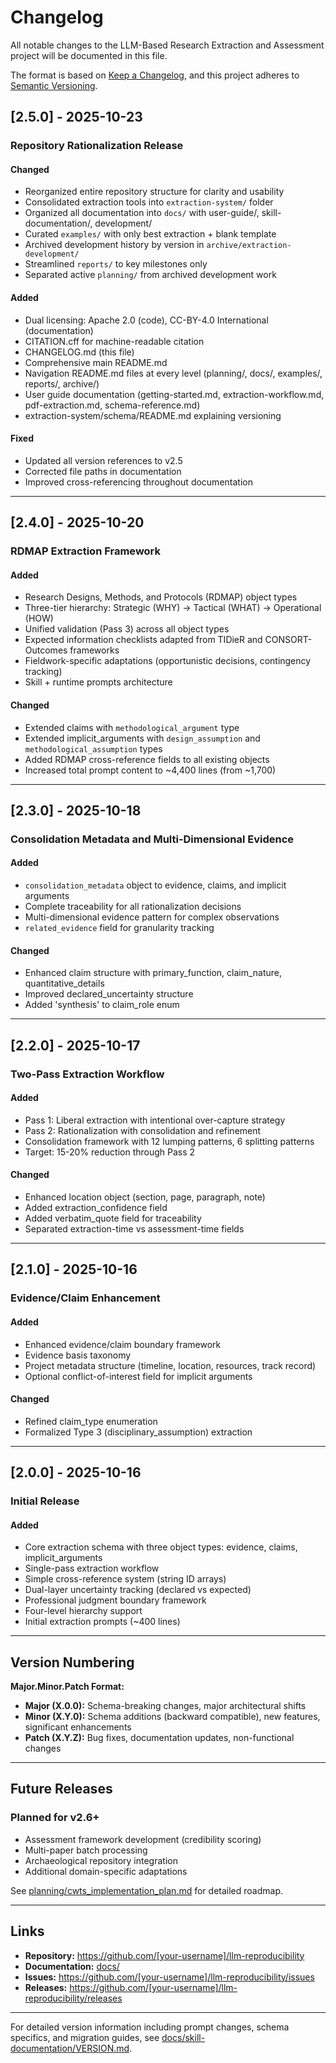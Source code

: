 # Changelog

All notable changes to the LLM-Based Research Extraction and Assessment project will be documented in this file.

The format is based on [Keep a Changelog](https://keepachangelog.com/en/1.0.0/),
and this project adheres to [Semantic Versioning](https://semver.org/spec/v2.0.0.html).

## [2.5.0] - 2025-10-23

### Repository Rationalization Release

#### Changed
- Reorganized entire repository structure for clarity and usability
- Consolidated extraction tools into `extraction-system/` folder
- Organized all documentation into `docs/` with user-guide/, skill-documentation/, development/
- Curated `examples/` with only best extraction + blank template
- Archived development history by version in `archive/extraction-development/`
- Streamlined `reports/` to key milestones only
- Separated active `planning/` from archived development work

#### Added
- Dual licensing: Apache 2.0 (code), CC-BY-4.0 International (documentation)
- CITATION.cff for machine-readable citation
- CHANGELOG.md (this file)
- Comprehensive main README.md
- Navigation README.md files at every level (planning/, docs/, examples/, reports/, archive/)
- User guide documentation (getting-started.md, extraction-workflow.md, pdf-extraction.md, schema-reference.md)
- extraction-system/schema/README.md explaining versioning

#### Fixed
- Updated all version references to v2.5
- Corrected file paths in documentation
- Improved cross-referencing throughout documentation

---

## [2.4.0] - 2025-10-20

### RDMAP Extraction Framework

#### Added
- Research Designs, Methods, and Protocols (RDMAP) object types
- Three-tier hierarchy: Strategic (WHY) → Tactical (WHAT) → Operational (HOW)
- Unified validation (Pass 3) across all object types
- Expected information checklists adapted from TIDieR and CONSORT-Outcomes frameworks
- Fieldwork-specific adaptations (opportunistic decisions, contingency tracking)
- Skill + runtime prompts architecture

#### Changed
- Extended claims with `methodological_argument` type
- Extended implicit_arguments with `design_assumption` and `methodological_assumption` types
- Added RDMAP cross-reference fields to all existing objects
- Increased total prompt content to ~4,400 lines (from ~1,700)

---

## [2.3.0] - 2025-10-18

### Consolidation Metadata and Multi-Dimensional Evidence

#### Added
- `consolidation_metadata` object to evidence, claims, and implicit arguments
- Complete traceability for all rationalization decisions
- Multi-dimensional evidence pattern for complex observations
- `related_evidence` field for granularity tracking

#### Changed
- Enhanced claim structure with primary_function, claim_nature, quantitative_details
- Improved declared_uncertainty structure
- Added 'synthesis' to claim_role enum

---

## [2.2.0] - 2025-10-17

### Two-Pass Extraction Workflow

#### Added
- Pass 1: Liberal extraction with intentional over-capture strategy
- Pass 2: Rationalization with consolidation and refinement
- Consolidation framework with 12 lumping patterns, 6 splitting patterns
- Target: 15-20% reduction through Pass 2

#### Changed
- Enhanced location object (section, page, paragraph, note)
- Added extraction_confidence field
- Added verbatim_quote field for traceability
- Separated extraction-time vs assessment-time fields

---

## [2.1.0] - 2025-10-16

### Evidence/Claim Enhancement

#### Added
- Enhanced evidence/claim boundary framework
- Evidence basis taxonomy
- Project metadata structure (timeline, location, resources, track record)
- Optional conflict-of-interest field for implicit arguments

#### Changed
- Refined claim_type enumeration
- Formalized Type 3 (disciplinary_assumption) extraction

---

## [2.0.0] - 2025-10-16

### Initial Release

#### Added
- Core extraction schema with three object types: evidence, claims, implicit_arguments
- Single-pass extraction workflow
- Simple cross-reference system (string ID arrays)
- Dual-layer uncertainty tracking (declared vs expected)
- Professional judgment boundary framework
- Four-level hierarchy support
- Initial extraction prompts (~400 lines)

---

## Version Numbering

**Major.Minor.Patch Format:**

- **Major (X.0.0):** Schema-breaking changes, major architectural shifts
- **Minor (X.Y.0):** Schema additions (backward compatible), new features, significant enhancements
- **Patch (X.Y.Z):** Bug fixes, documentation updates, non-functional changes

---

## Future Releases

### Planned for v2.6+
- Assessment framework development (credibility scoring)
- Multi-paper batch processing
- Archaeological repository integration
- Additional domain-specific adaptations

See [planning/cwts_implementation_plan.md](planning/cwts_implementation_plan.md) for detailed roadmap.

---

## Links

- **Repository:** https://github.com/[your-username]/llm-reproducibility
- **Documentation:** [docs/](docs/)
- **Issues:** https://github.com/[your-username]/llm-reproducibility/issues
- **Releases:** https://github.com/[your-username]/llm-reproducibility/releases

---

For detailed version information including prompt changes, schema specifics, and migration guides, see [docs/skill-documentation/VERSION.md](docs/skill-documentation/VERSION.md).

